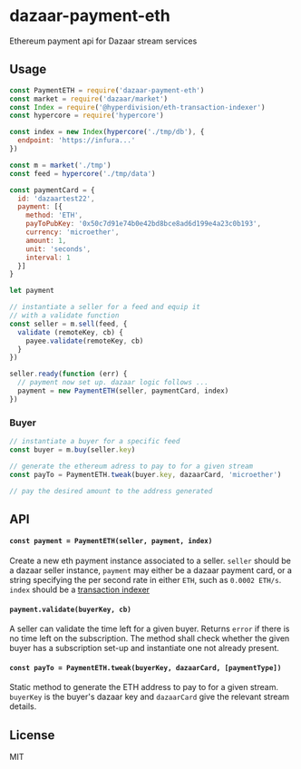# dazaar-payment-eth
Ethereum payment api for Dazaar stream services

## Usage

```js
const PaymentETH = require('dazaar-payment-eth')
const market = require('dazaar/market')
const Index = require('@hyperdivision/eth-transaction-indexer')
const hypercore = require('hypercore')

const index = new Index(hypercore('./tmp/db'), {
  endpoint: 'https://infura...'
})

const m = market('./tmp')
const feed = hypercore('./tmp/data')

const paymentCard = {
  id: 'dazaartest22',
  payment: [{
    method: 'ETH',
    payToPubKey: '0x50c7d91e74b0e42bd8bce8ad6d199e4a23c0b193',
    currency: 'microether',
    amount: 1,
    unit: 'seconds',
    interval: 1
  }]
}

let payment

// instantiate a seller for a feed and equip it
// with a validate function
const seller = m.sell(feed, {
  validate (remoteKey, cb) {
    payee.validate(remoteKey, cb)
  }
})

seller.ready(function (err) {
  // payment now set up. dazaar logic follows ...
  payment = new PaymentETH(seller, paymentCard, index)
})
```

### Buyer
```js
// instantiate a buyer for a specific feed
const buyer = m.buy(seller.key)

// generate the ethereum adress to pay to for a given stream
const payTo = PaymentETH.tweak(buyer.key, dazaarCard, 'microether')

// pay the desired amount to the address generated
```

## API
#### `const payment = PaymentETH(seller, payment, index)`

Create a new eth payment instance associated to a seller. `seller` should be a dazaar seller instance, `payment` may either be a dazaar payment card, or a string specifying the per second rate in either `ETH`, such as `0.0002 ETH/s`. `index` should be a [transaction indexer](https://github.com/hyperdivision/eth-transaction-indexer)

#### `payment.validate(buyerKey, cb)`

A seller can validate the time left for a given buyer. Returns `error` if there is no time left on the subscription. The method shall check whether the given buyer has a subscription set-up and instantiate one not already present.

#### `const payTo = PaymentETH.tweak(buyerKey, dazaarCard, [paymentType])`

Static method to generate the ETH address to pay to for a given stream. `buyerKey` is the buyer's dazaar key and `dazaarCard` give the relevant stream details.

## License
MIT
